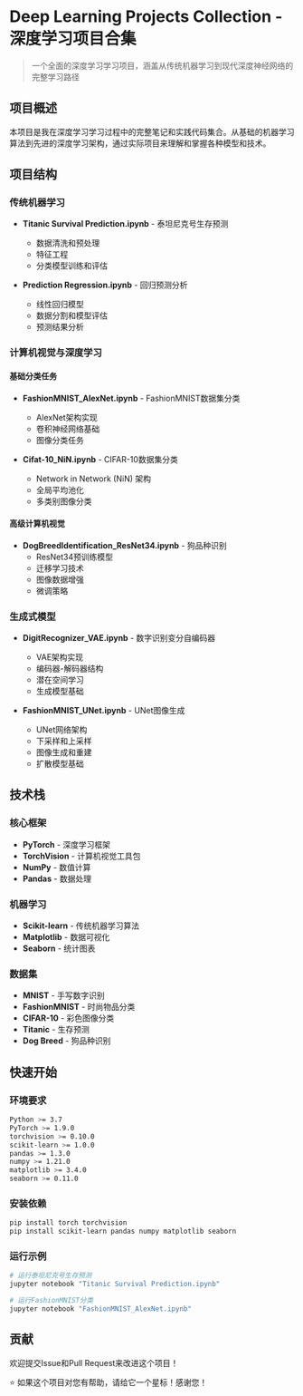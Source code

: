 #  Deep Learning Projects Collection - 深度学习项目合集

> 一个全面的深度学习学习项目，涵盖从传统机器学习到现代深度神经网络的完整学习路径

## 项目概述

本项目是我在深度学习学习过程中的完整笔记和实践代码集合。从基础的机器学习算法到先进的深度学习架构，通过实际项目来理解和掌握各种模型和技术。


##  项目结构

###  传统机器学习
- **Titanic Survival Prediction.ipynb** - 泰坦尼克号生存预测
  - 数据清洗和预处理
  - 特征工程
  - 分类模型训练和评估
  
- **Prediction Regression.ipynb** - 回归预测分析
  - 线性回归模型
  - 数据分割和模型评估
  - 预测结果分析

###  计算机视觉与深度学习

#### 基础分类任务
- **FashionMNIST_AlexNet.ipynb** - FashionMNIST数据集分类
  - AlexNet架构实现
  - 卷积神经网络基础
  - 图像分类任务

- **Cifat-10_NiN.ipynb** - CIFAR-10数据集分类
  - Network in Network (NiN) 架构
  - 全局平均池化
  - 多类别图像分类

#### 高级计算机视觉
- **DogBreedIdentification_ResNet34.ipynb** - 狗品种识别
  - ResNet34预训练模型
  - 迁移学习技术
  - 图像数据增强
  - 微调策略

###  生成式模型

- **DigitRecognizer_VAE.ipynb** - 数字识别变分自编码器
  - VAE架构实现
  - 编码器-解码器结构
  - 潜在空间学习
  - 生成模型基础

- **FashionMNIST_UNet.ipynb** - UNet图像生成
  - UNet网络架构
  - 下采样和上采样
  - 图像生成和重建
  - 扩散模型基础

##  技术栈

### 核心框架
- **PyTorch** - 深度学习框架
- **TorchVision** - 计算机视觉工具包
- **NumPy** - 数值计算
- **Pandas** - 数据处理

### 机器学习
- **Scikit-learn** - 传统机器学习算法
- **Matplotlib** - 数据可视化
- **Seaborn** - 统计图表

### 数据集
- **MNIST** - 手写数字识别
- **FashionMNIST** - 时尚物品分类
- **CIFAR-10** - 彩色图像分类
- **Titanic** - 生存预测
- **Dog Breed** - 狗品种识别

##  快速开始

### 环境要求
```bash
Python >= 3.7
PyTorch >= 1.9.0
torchvision >= 0.10.0
scikit-learn >= 1.0.0
pandas >= 1.3.0
numpy >= 1.21.0
matplotlib >= 3.4.0
seaborn >= 0.11.0
```

### 安装依赖
```bash
pip install torch torchvision
pip install scikit-learn pandas numpy matplotlib seaborn
```

### 运行示例
```bash
# 运行泰坦尼克号生存预测
jupyter notebook "Titanic Survival Prediction.ipynb"

# 运行FashionMNIST分类
jupyter notebook "FashionMNIST_AlexNet.ipynb"
```

## 贡献

欢迎提交Issue和Pull Request来改进这个项目！

⭐ 如果这个项目对您有帮助，请给它一个星标！感谢您！ 

